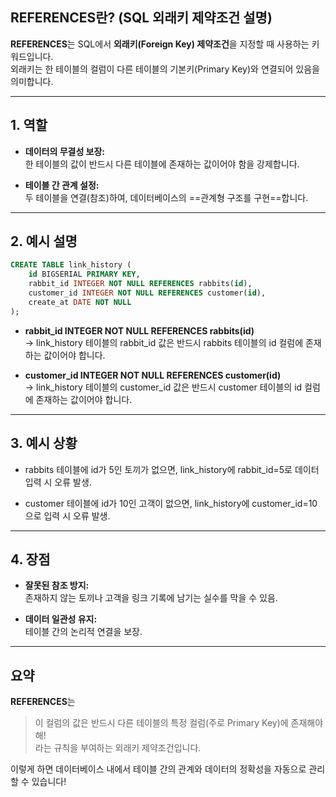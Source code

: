 ## REFERENCES란? (SQL 외래키 제약조건 설명)

**REFERENCES**는 SQL에서 **외래키(Foreign Key) 제약조건**을 지정할 때 사용하는 키워드입니다.  
외래키는 한 테이블의 컬럼이 다른 테이블의 기본키(Primary Key)와 연결되어 있음을 의미합니다.

---

## 1. 역할

- **데이터의 무결성 보장:**  
    한 테이블의 값이 반드시 다른 테이블에 존재하는 값이어야 함을 강제합니다.
    
- **테이블 간 관계 설정:**  
    두 테이블을 연결(참조)하여, 데이터베이스의 ==관계형 구조를 구현==합니다.
    

---

## 2. 예시 설명

```sql
CREATE TABLE link_history (
    id BIGSERIAL PRIMARY KEY,
    rabbit_id INTEGER NOT NULL REFERENCES rabbits(id),
    customer_id INTEGER NOT NULL REFERENCES customer(id),
    create_at DATE NOT NULL
);

```

- **rabbit_id INTEGER NOT NULL REFERENCES rabbits(id)**  
    → link_history 테이블의 rabbit_id 값은 반드시 rabbits 테이블의 id 컬럼에 존재하는 값이어야 합니다.
    
- **customer_id INTEGER NOT NULL REFERENCES customer(id)**  
    → link_history 테이블의 customer_id 값은 반드시 customer 테이블의 id 컬럼에 존재하는 값이어야 합니다.
    

---

## 3. 예시 상황

- rabbits 테이블에 id가 5인 토끼가 없으면, link_history에 rabbit_id=5로 데이터 입력 시 오류 발생.
    
- customer 테이블에 id가 10인 고객이 없으면, link_history에 customer_id=10으로 입력 시 오류 발생.
    

---

## 4. 장점

- **잘못된 참조 방지:**  
    존재하지 않는 토끼나 고객을 링크 기록에 남기는 실수를 막을 수 있음.
    
- **데이터 일관성 유지:**  
    테이블 간의 논리적 연결을 보장.
    

---

## 요약

**REFERENCES**는

> 이 컬럼의 값은 반드시 다른 테이블의 특정 컬럼(주로 Primary Key)에 존재해야 해!  
> 라는 규칙을 부여하는 외래키 제약조건입니다.

이렇게 하면 데이터베이스 내에서 테이블 간의 관계와 데이터의 정확성을 자동으로 관리할 수 있습니다!
